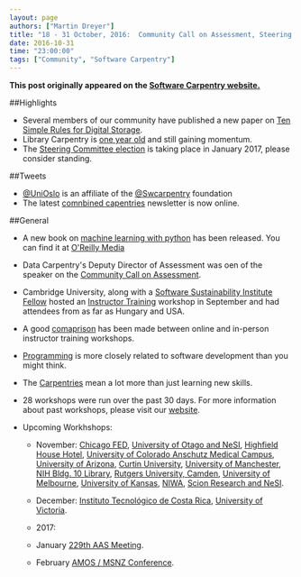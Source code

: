 ```yaml
---
layout: page
authors: ["Martin Dreyer"]
title: "18 - 31 October, 2016:  Community Call on Assessment, Steering Committee, Library Carpentry, Machine Learning."
date: 2016-10-31
time: "23:00:00"
tags: ["Community", "Software Carpentry"]
---
```


<p><b>This post originally appeared on the <a href="https://software-carpentry.org/">Software Carpentry website.</a></b></p>

##Highlights
* Several members of our community have published a new paper on [Ten Simple Rules for Digital Storage]({{site.baseurl}}/blog/2016/10/ten-simple-rules-for-digital-data-storage.html).
* Library Carpentry is [one year old]({{site.baseurl}}/blog/2016/10/library-carpentry-is-one-year-old.html) and still gaining momentum. 
* The [Steering Committee election]({{site.baseurl}}/blog/2016/10/Call-for-candidates-SC-2017.html) is taking place in January 2017, please consider standing.

##Tweets
* [@UniOslo](https://twitter.com/UniOslo) is an affiliate of the [@Swcarpentry](https://twitter.com/swcarpentry) foundation
* The latest [comnbined capentries](http://us14.campaign-archive2.com/?u=46d7513c798c6bd41e5f58f4a&id=125b3918ba&e=31a4801449) newsletter is now online.

##General
* A new book on [machine learning with python]({{site.baseurl}}/blog/2016/10/machine-learning-with-python.html) has been released. You can find it at [O'Reilly Media](http://shop.oreilly.com/product/0636920030515.do)
* Data Carpentry's Deputy Director of Assessment was oen of the speaker on the [Community Call on Assessment]({{site.baseurl}}/blog/2016/10/community-call.html).
* Cambridge University, along with a [Software Sustainability Institute Fellow](https://www.software.ac.uk/blog/2016-10-18-cambridge-instructor-training-19-20-september) hosted an [Instructor Training]({{site.baseurl}}/blog/2016/10/cambridge-instructor-training.html) workshop in September and had attendees from as far as Hungary and USA.
* A good [comaprison]({{site.baseurl}}/blog/2016/10/instructrortraining.html) has been made between online and in-person instructor training workshops.
* [Programming]({{site.baseurl}}/blog/2016/10/programming-as-theory-building.html) is more closely related to software development than you might think.
* The [Carpentries]({{site.baseurl}}/blog/2016/10/what_swc_means_to_me.html) mean a lot more than just learning new skills.


* 28 workshops were run over the past 30 days. For more information about past workshops, please visit our [website]({{site.baseurl}}/workshops/past/). 
* Upcoming Workhshops:

  * November:
  	[Chicago FED](https://eddelbuettel.github.io/2016-11-01-chifed/), [University of Otago and NeSI](https://apawlik.github.io/2016-11-01-otago/), [Highfield House Hotel](https://southampton-rsg.github.io/2016-11-01-southampton/), [University of Colorado Anschutz Medical Campus](https://maglet.github.io/2016-11-05-CUAnschutz/), [University of Arizona](https://strootman.github.io/2016-11-05-Tucson/), [Curtin University](https://curtinic.github.io/SWC-2016-11-07-Curtin), [University of Manchester](https://anenadic.github.io/2016-11-07-manchester/), [NIH Bldg. 10 Library](https://biologyguy.github.io/2016-11-09-NIH/), [Rutgers University, Camden](https://sshende.github.io/2016-11-11-RUCamden/), [University of Melbourne](https://nicjhan.github.io/2016-11-14-unimelb/), [University of Kansas](https://oulib-swc.github.io/2016-11-15-ku/), [NIWA](https://tinyendian.github.io/2016-11-15-wellington/), [Scion Research and NeSI](https://apawlik.github.io/2016-11-24-scion/).
  * December:
  	[Instituto Tecnológico de Costa Rica](https://idigbio.github.io/2016-12-03-tdwg-costa-rica/), [University of Victoria](https://jpwrobinson.github.io/2016-12-07/).

  * 2017:
  * January
  	[229th AAS Meeting](https://abostroem.github.io/2017-01-03-aas/).
  * February
  	[AMOS / MSNZ Conference](https://damienirving.github.io/2017-02-05-amos/).
